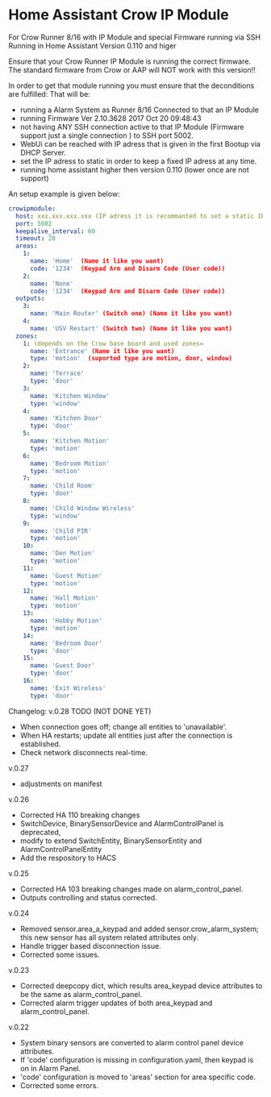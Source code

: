 # Home Assistant Crow IP Module
For Crow Runner 8/16 with IP Module and special Firmware running via SSH
Running in Home Assistant Version 0.110 and higer

Ensure that your Crow Runner IP Module is running the correct firmware.
The standard firmware from Crow or AAP will NOT work with this version!!

In order to get that module running you must ensure that the deconditions are fulfilled:
That will be: 
- running a Alarm System as Runner 8/16 Connected to that an IP Module 
- running Firmware Ver 2.10.3628 2017 Oct 20 09:48:43 
- not having ANY SSH connection active to that IP Module (Firmware support just a single connection ) to SSH port 5002. 
- WebUi can be reached with IP adress that is given in the first Bootup via DHCP Server.
- set the IP adress to static in order to keep a fixed IP adress at any time.
- running home assistant higher then version 0.110 (lower once are not support)

An setup example is given below:

```yaml
crowipmodule:
  host: xxx.xxx.xxx.xxx (IP adress it is recommanted to set a static IP adress e.g. 192.168.100.40)
  port: 5002
  keepalive_interval: 60
  timeout: 20
  areas:
    1:
      name: 'Home'  (Name it like you want)
      code: '1234'  (Keypad Arm and Disarm Code (User code))
    2:
      name: 'None'
      code: '1234'  (Keypad Arm and Disarm Code (User code))
  outputs:
    3:
      name: 'Main Router' (Switch one) (Name it like you want)
    4:
      name: 'USV Restart' (Switch two) (Name it like you want)
  zones:
    1: (depends on the Crow base board and used zones=
      name: 'Entrance' (Name it like you want)
      type: 'motion'  (suported type are motion, door, window)
    2:
      name: 'Terrace'
      type: 'door'
    3:
      name: 'Kitchen Window'
      type: 'window'
    4:
      name: 'Kitchen Door'
      type: 'door'
    5:
      name: 'Kitchen Motion'
      type: 'motion'
    6:
      name: 'Bedroom Motion'
      type: 'motion'
    7:
      name: 'Child Room'
      type: 'door'
    8:
      name: 'Child Window Wireless'
      type: 'window'
    9:
      name: 'Child PIR'
      type: 'motion'
    10:
      name: 'Den Motion'
      type: 'motion'
    11:
      name: 'Guest Motion'
      type: 'motion'
    12:
      name: 'Hall Motion'
      type: 'motion'
    13:
      name: 'Hobby Motion'
      type: 'motion'
    14:
      name: 'Bedroom Door'
      type: 'door'
    15:
      name: 'Guest Door'
      type: 'door'
    16:
      name: 'Exit Wireless'
      type: 'door'
```



Changelog:
v.0.28 TODO (NOT DONE YET)
- When connection goes off; change all entities to 'unavailable'.
- When HA restarts; update all entities just after the connection is established.
- Check network disconnects real-time.

v.0.27 
- adjustments on manifest 

v.0.26
- Corrected HA 110 breaking changes
- SwitchDevice, BinarySensorDevice and AlarmControlPanel is deprecated, 
- modify to extend SwitchEntity, BinarySensorEntity and AlarmControlPanelEntity
- Add the respository to HACS

v.0.25
- Corrected HA 103 breaking changes made on alarm_control_panel.
- Outputs controlling and status corrected.

v.0.24
- Removed sensor.area_a_keypad and added sensor.crow_alarm_system; this new sensor has all system related attributes only.
- Handle trigger based disconnection issue.
- Corrected some issues.

v.0.23
- Corrected deepcopy dict, which results area_keypad device attributes to be the same as alarm_control_panel.
- Corrected alarm trigger updates of both area_keypad and alarm_control_panel.

v.0.22
- System binary sensors are converted to alarm control panel device attributes.
- If 'code' configuration is missing in configuration.yaml, then keypad is on in Alarm Panel.
- 'code' configuration is moved to 'areas' section for area specific code.
- Corrected some errors.
